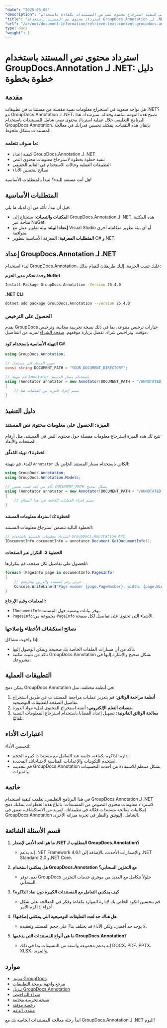 ```yaml
---
"date": "2025-05-06"
"description": "تعرّف على كيفية استرجاع محتوى نصي من المستندات بكفاءة باستخدام GroupDocs.Annotation لـ .NET. اتبع هذا الدليل خطوة بخطوة لتحسين قدراتك في معالجة المستندات."
"title": "استرداد محتوى نص المستند باستخدام GroupDocs.Annotation لـ .NET - دليل خطوة بخطوة"
"url": "/ar/net/document-information/retrieve-text-content-groupdocs-annotation-net/"
type: docs
"weight": 1
---
```


# استرداد محتوى نص المستند باستخدام GroupDocs.Annotation لـ .NET: دليل خطوة بخطوة

## مقدمة

هل تواجه صعوبة في استخراج معلومات نصية مفصلة من مستندات في تطبيقات .NET؟ مع GroupDocs.Annotation لـ .NET، تصبح هذه المهمة سلسة وفعالة. سيرشدك هذا البرنامج التعليمي خلال عملية استرداد محتوى نصي شامل للمستندات باستخدام GroupDocs.Annotation. بإتقان هذه التقنيات، يمكنك تحسين قدراتك في معالجة المستندات بشكل ملحوظ.

### ما سوف تتعلمه:
- كيفية إعداد GroupDocs.Annotation لـ .NET
- تنفيذ خطوة بخطوة لاسترجاع معلومات محتوى النص
- التطبيقات العملية وحالات الاستخدام في العالم الحقيقي
- نصائح لتحسين الأداء

هل أنت مستعد للبدء؟ لنبدأ بالمتطلبات الأساسية!

## المتطلبات الأساسية

قبل أن نبدأ، تأكد من أن لديك ما يلي:

- **المكتبات والتبعيات:** ستحتاج إلى GroupDocs.Annotation لـ .NET. هذه المكتبة متاحة عبر NuGet.
- **إعداد البيئة:** بيئة تطوير عمل مع Visual Studio أو أي بيئة تطوير متكاملة أخرى متوافقة.
- **المتطلبات المعرفية:** المعرفة الأساسية بتطوير C# و.NET.

## إعداد GroupDocs.Annotation لـ .NET

لبدء استخدام GroupDocs.Annotation، عليك تثبيت الحزمة. إليك طريقتان للقيام بذلك:

**وحدة تحكم مدير الحزم NuGet**
```bash
Install-Package GroupDocs.Annotation -Version 25.4.0
```

**.NET CLI**
```bash
dotnet add package GroupDocs.Annotation --version 25.4.0
```

### الحصول على الترخيص

يقدم GroupDocs خيارات ترخيص متنوعة، بما في ذلك نسخة تجريبية مجانية، وترخيص مؤقت، وتراخيص شراء. تفضل بزيارة موقعهم. [صفحة الشراء](https://purchase.groupdocs.com/buy) لمزيد من التفاصيل.

#### التهيئة الأساسية باستخدام كود C#

```csharp
using GroupDocs.Annotation;

// تعيين المسار إلى مستندك
const string DOCUMENT_PATH = "YOUR_DOCUMENT_DIRECTORY";

// قم بتهيئة Annotator باستخدام مسار المستند
using (Annotator annotator = new Annotator(DOCUMENT_PATH + "/ANNOTATED_DOCX"))
{
    // سيتم إجراء المزيد من العمليات هنا
}
```

## دليل التنفيذ

### الميزة: الحصول على معلومات محتوى نص المستند

تتيح لك هذه الميزة استرجاع معلومات مفصلة حول محتوى النص في المستند، مثل أرقام الصفحات والأبعاد.

#### الخطوة 1: تهيئة المُعلّق

للبدء، قم بتهيئة `Annotator` الكائن باستخدام مسار المستند الخاص بك:

```csharp
using GroupDocs.Annotation;
using GroupDocs.Annotation.Models;

// تأكد من أنك قمت بتعيين DOCUMENT_PATH بشكل صحيح
using (Annotator annotator = new Annotator(DOCUMENT_PATH + "/ANNOTATED_DOCX"))
{
    // سيتم إجراء العمليات اللاحقة في هذا السياق
}
```

#### الخطوة 2: استرداد معلومات المستند

الخطوة التالية تتضمن استرجاع معلومات المستند:

```csharp
// استرداد معلومات المستند باستخدام GroupDocs.Annotation API
IDocumentInfo documentInfo = annotator.Document.GetDocumentInfo();
```

#### الخطوة 3: التكرار عبر الصفحات

للحصول على تفاصيل لكل صفحة، قم بتكرارها:

```csharp
foreach (PageInfo page in documentInfo.PagesInfo)
{
    // عرض رقم الصفحة والعرض والارتفاع
    Console.WriteLine($"Page number {page.PageNumber}, width: {page.Width} and height: {page.Height}");
}
```

**المعلمات وقيم الإرجاع:**
- `IDocumentInfo`:يوفر بيانات وصفية حول المستند.
- `PagesInfo`:مجموعة من `PageInfo` الأشياء التي تحتوي على تفاصيل لكل صفحة.

### نصائح استكشاف الأخطاء وإصلاحها

إذا واجهت مشاكل:
- تأكد من أن مسارات الملفات الخاصة بك صحيحة ويمكن الوصول إليها.
- تأكد من تثبيت مكتبة GroupDocs.Annotation بشكل صحيح والإشارة إليها في مشروعك.

## التطبيقات العملية

يمكن دمج GroupDocs.Annotation في أنظمة مختلفة، مثل:
1. **أنظمة مراجعة الوثائق:** قم بتعزيز عمليات مراجعة المستندات عن طريق استخراج تفاصيل الصفحة للتعليقات التوضيحية.
2. **منصات التعلم الإلكتروني:** أتمتة استخراج المحتوى لملء مواد الدورة.
3. **معالجة الوثائق القانونية:** تسهيل إعداد القضايا باستخدام استرجاع المعلومات النصية تلقائيًا.

## اعتبارات الأداء

لتحسين الأداء:
- إدارة الذاكرة بكفاءة، خاصة عند التعامل مع مستندات كبيرة الحجم.
- استخدم التكوينات والإعدادات المناسبة لاحتياجاتك المحددة.
- قم بتحديث GroupDocs.Annotation بشكل منتظم للاستفادة من أحدث التحسينات والميزات.

## خاتمة

في هذا البرنامج التعليمي، تعلمت كيفية استخدام GroupDocs.Annotation لـ .NET لاسترداد معلومات محتوى النصوص من المستندات. باتباع هذه الخطوات، يمكنك دمج إمكانيات معالجة مستندات فعّالة في تطبيقاتك. لمزيد من الاستكشاف، تعمق في GroupDocs.Annotation الشامل. [التوثيق](https://docs.groupdocs.com/annotation/net/) والنظر في تجربة ميزاته الأخرى.

## قسم الأسئلة الشائعة

1. **ما هو الحد الأدنى لإصدار .NET المطلوب لـ GroupDocs.Annotation؟**
   - إنه يدعم .NET Framework 4.6.1 والإصدارات الأحدث، بالإضافة إلى .NET Standard 2.0 و.NET Core.

2. **هل يمكنني استخدام GroupDocs.Annotation مع التخزين السحابي؟**
   - نعم، توفر GroupDocs حلولاً تتكامل مع العديد من موفري خدمات التخزين السحابي.

3. **كيف يمكنني التعامل مع المستندات الكبيرة دون نفاد الذاكرة؟**
   - قم بتحسين الكود الخاص بك لإدارة الموارد بكفاءة وفكر في المعالجة على شكل أجزاء إذا لزم الأمر.

4. **هل هناك حد لعدد التعليقات التوضيحية التي يمكنني إضافتها؟**
   - لا يوجد حد أقصى، ولكن الأداء قد يختلف بناءً على حجم المستند وتعقيده.

5. **ما هي أنواع المستندات التي يدعمها GroupDocs.Annotation؟**
   - إنه يدعم مجموعة واسعة من التنسيقات بما في ذلك DOCX، PDF، PPTX، XLSX، والمزيد.

## موارد
- [توثيق GroupDocs](https://docs.groupdocs.com/annotation/net/)
- [مرجع واجهة برمجة التطبيقات](https://reference.groupdocs.com/annotation/net/)
- [تنزيل GroupDocs.Annotation](https://releases.groupdocs.com/annotation/net/)
- [شراء التراخيص](https://purchase.groupdocs.com/buy)
- [نسخة تجريبية مجانية](https://releases.groupdocs.com/annotation/net/)
- [رخصة مؤقتة](https://purchase.groupdocs.com/temporary-license/)
- [منتدى الدعم](https://forum.groupdocs.com/c/annotation/) 

ابدأ رحلة معالجة المستندات الخاصة بك مع GroupDocs.Annotation لـ .NET اليوم!